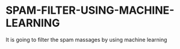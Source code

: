 # SPAM-FILTER-USING-MACHINE-LEARNING
It is going to filter the spam massages by using machine learning
